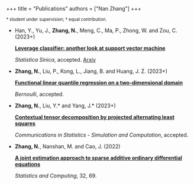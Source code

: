 +++
title = "Publications"
authors = ["Nan Zhang"]
+++

<small>* student under supervision; <span>&#8224;</span> equal contribution.</small>

- Han, Y., Yu, J., **Zhang, N.**, Meng, C., Ma, P., Zhong, W. and Zou, C. (2023+)

  [**Leverage classifier: another look at support vector machine**]()

  *Statistica Sinica*, accepted. [Arxiv](https://arxiv.org/pdf/2308.12444.pdf)

- **Zhang, N.**, Liu, P., Kong, L., Jiang, B. and Huang, J. Z. (2023+)

  [**Functional linear quantile regression on a two-dimensional domain**]()

  *Bernoulli*, accepted.

- **Zhang, N.**, Liu, Y.* and Yang, J.* (2023+)

  [**Contextual tensor decomposition by projected alternating least squares**](https://www.tandfonline.com/eprint/DFPKYGFZ2EIU8BBYNKQJ/full?target=10.1080/03610918.2023.2196748)
	
  *Communications in Statistics - Simulation and Computation*, accepted.

- **Zhang, N.**, Nanshan, M. and Cao, J. (2022)

  [**A joint estimation approach to sparse additive ordinary differential equations**](https://link.springer.com/article/10.1007/s11222-022-10117-y)

  *Statistics and Computing*, 32, 69.












[^1]: SDS (School of Data Science); MANA (School of Management). Years refer to graduation dates.